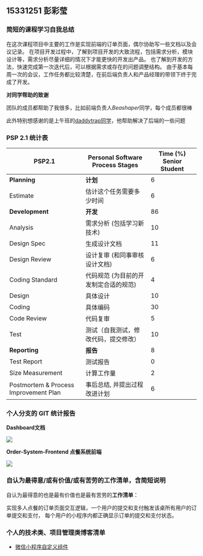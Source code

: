## 15331251 彭彩莹

### 简短的课程学习自我总结

在这次课程项目中主要的工作是实现前端的订单页面，偶尔协助写一些文档以及会议记录。
在项目开发过程中，了解到项目开发的大致流程，包括需求分析，模块设计等，需求分析尽量详细的情况下才能更快的开发出产品。
也了解到开发的方法，快速完成第一次迭代后，可以根据需求或存在的问题调整结构。
由于基本每周一次的会议，工作任务都比较清楚，在前后端负责人和产品经理的带领下终于完成了开发。

**对同学帮助的致谢**

团队的成员都帮助了我很多，比如前端负责人*Beashaper*同学，每个成员都很棒

此外特别想感谢的是上午班的[daddytrap同学](https://daddytrap.github.io)，他帮助解决了后端的一些问题


### PSP 2.1 统计表


 

 

 

 
PSP2.1       | Personal Software Process Stages| Time (%) Senior Student |
------------ | ------------------------------- | ----------------------- |
**Planning** | **计划** | 6 |
Estimate  | 估计这个任务需要多少时间 | 6 |
**Development**  | **开发** |  86 |
Analysis   | 需求分析 (包括学习新技术) | 10 |
Design Spec| 生成设计文档 | 11 |
Design Review| 设计复审 (和同事审核设计文档)| 6 |
Coding Standard| 代码规范 (为目前的开发制定合适的规范)| 4 |
Design|具体设计| 10 |
Coding|具体编码| 30 |
Code Review| 代码复审| 5 |
Test|测试（自我测试，修改代码，提交修改）| 10 |
**Reporting** | **报告** | 8 |
Test Report | 测试报告 | 0 |
Size Measurement | 计算工作量 | 2 |
Postmortem & Process Improvement Plan| 事后总结, 并提出过程改进计划 | 6 |


### 个人分支的 GIT 统计报告

**Dashboard文档**

![](http://ae01.alicdn.com/kf/HTB1V1eStiCYBuNkSnaV763MsVXaA.png)

**Order-System-Frontend 点餐系统前端**

![](http://ae01.alicdn.com/kf/HTB1RC_CtlmWBuNkSndV763sApXal.png)

### 自认为最得意/或有价值/或有苦劳的工作清单，含简短说明

自认为最得意的也是最有价值也是最有苦劳的**工作清单**：

实现多人点餐的订单页面交互逻辑，一个用户的提交和支付触发该桌所有用户的订单提交和支付，
每个用户的小程序内都正确显示订单的提交和支付状态。


### 个人的技术类、项目管理类博客清单

  - [微信小程序自定义组件](https://blog.csdn.net/unirrrrr/article/details/80724047)
